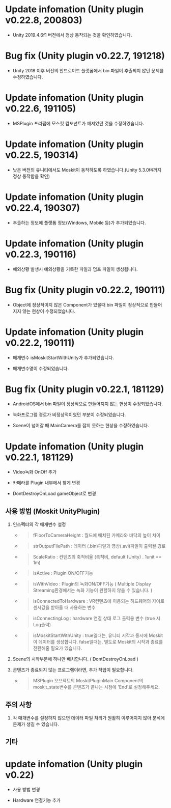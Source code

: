 # Update infomation (Unity plugin v0.22.8, 200803)

- Unity 2019.4.6f1 버전에서 정상 동작되는 것을 확인하였습니다.

# Bug fix (Unity plugin v0.22.7, 191218)

- Unity 2018 이후 버전의 안드로이드 플랫폼에서 bin 파일이 추출되지 않던 문제를 수정하였습니다.

# Update infomation (Unity plugin v0.22.6, 191105)

- MSPlugin 프리팹에 모스킷 컴포넌트가 깨져있던 것을 수정하였습니다.

# Update infomation (Unity plugin v0.22.5, 190314)

- 낮은 버전의 유니티에서도 Moskit이 동작하도록 하였습니다.(Unity 5.3.0f4까지 정상 동작함을 확인)

# Update infomation (Unity plugin v0.22.4, 190307)

- 추출하는 정보에 플랫폼 정보(Windows, Mobile 등)가 추가되었습니다.

# Update infomation (Unity plugin v0.22.3, 190116)

- 예외상황 발생시 예외상황을 기록한 파일과 덤프 파일이 생성됩니다.

# Bug fix (Unity plugin v0.22.2, 190111)

- Object에 정상적이지 않은 Component가 있을때 bin 파일이 정상적으로 만들어지지 않는 현상이 수정되었습니다.

# Update infomation (Unity plugin v0.22.2, 190111)

- 매개변수 isMoskitStartWithUnity가 추가되었습니다.

- 매개변수명이 수정되었습니다.

# Bug fix (Unity plugin v0.22.1, 181129)

- AndroidOS에서  bin 파일이 정상적으로 만들어지지 않는 현상이 수정되었습니다.

- 녹화프로그램 경로가 비정상적이였던 부분이 수정되었습니다.

- Scene이 넘어갈 때 MainCamera를 잡지 못하는 현상을 수정하였습니다.

# Update infomation (Unity plugin v0.22.1, 181129)

- Video녹화 OnOff 추가

- 카메라를 Plugin 내부에서 찾게 변경

- DontDestroyOnLoad gameObject로 변경

## 사용 방법 (Moskit UnityPlugin)

1. 인스펙터의 각 매개변수 설정
	
	* > fFloorToCameraHeight : 월드에 배치된 카메라와 바닥의 높이 차이

	* > strOutputFilePath : 데이터 (.bin)파일과 영상(.avi)파일이 출력될 경로

	* > ScaleRatio : 컨텐츠의 축척비율 (축척비, default (Unity) . 1unit == 1m)

	* > isActive : Plugin ON/OFF기능	

	* > isWithVideo : Plugin의 녹화ON/OFF기능 ( Multiple Display Streaming환경에서는 녹화 기능이 원할하지 않을 수 있습니다. )

	* > isConnectedToHardware : VR컨텐츠에 이용되는 하드웨어의 자이로센서값을 받아올 때 사용하는 변수

	* > isConnectingLog : hardware 연결 상태 로그 출력용 변수 (true 시 Log출력)
	
	* > isMoskitStartWithUnity : true일때는, 유니티 시작과 동시에 Moskit이 데이터를 생성합니다. 
	false일때는, 별도로 Moskit의 시작과 종료를 전환해줄 필요가 있습니다.
	

2. Scene의 시작부분에 하나만 배치합니다. ( DontDestroyOnLoad )

3. 콘텐츠가 종료되지 않는 프로그램이라면, 추가 작업이 필요합니다.

	* > MSPlugin 오브젝트의 MoskitPluginMain Component의 moskit_state변수를 콘텐츠가 끝나는 시점에 'End'로 설정해주세요.

## 주의 사항	

1. 각 매개변수를 설정하지 않으면 데이터 파일 처리가 원활히 이루어지지 않아 분석에 문제가 생길 수 있습니다.
 
## 기타

# update infomation (Unity plugin v0.22)

- 사용 방법 변경 

- Hardware 연결기능 추가
